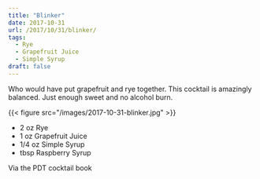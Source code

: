 ```yaml
---
title: "Blinker"
date: 2017-10-31
url: /2017/10/31/blinker/
tags:
  - Rye
  - Grapefruit Juice
  - Simple Syrup
draft: false
---
```


Who would have put grapefruit and rye together. This cocktail is amazingly balanced. Just enough sweet and no alcohol burn. 

{{< figure src="/images/2017-10-31-blinker.jpg" >}}

* 2 oz Rye
* 1 oz Grapefruit Juice
* 1/4 oz Simple Syrup
* tbsp Raspberry Syrup

Via the PDT cocktail book
